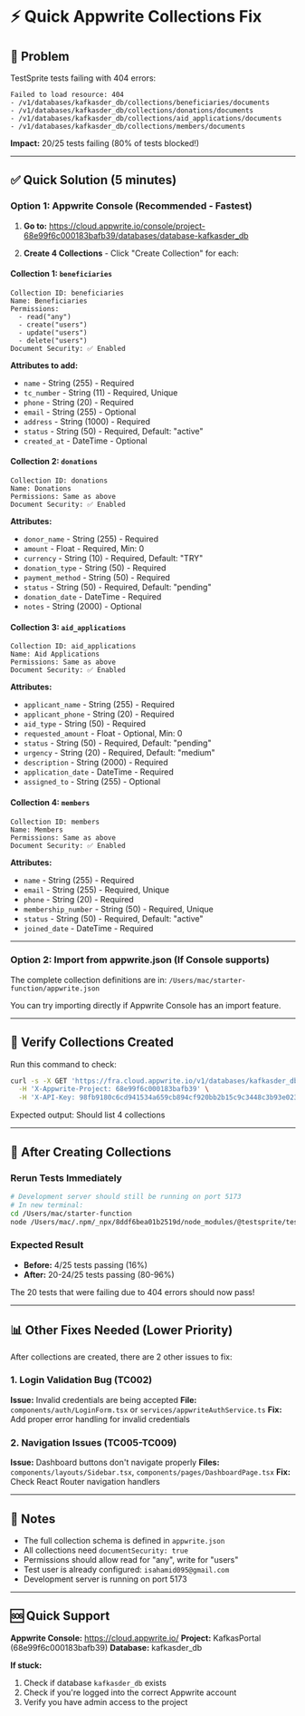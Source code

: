 # ⚡ Quick Appwrite Collections Fix

## 🚨 Problem

TestSprite tests failing with 404 errors:

```
Failed to load resource: 404
- /v1/databases/kafkasder_db/collections/beneficiaries/documents
- /v1/databases/kafkasder_db/collections/donations/documents
- /v1/databases/kafkasder_db/collections/aid_applications/documents
- /v1/databases/kafkasder_db/collections/members/documents
```

**Impact:** 20/25 tests failing (80% of tests blocked!)

---

## ✅ Quick Solution (5 minutes)

### Option 1: Appwrite Console (Recommended - Fastest)

1. **Go to:**
   https://cloud.appwrite.io/console/project-68e99f6c000183bafb39/databases/database-kafkasder_db

2. **Create 4 Collections** - Click "Create Collection" for each:

#### Collection 1: `beneficiaries`

```
Collection ID: beneficiaries
Name: Beneficiaries
Permissions:
  - read("any")
  - create("users")
  - update("users")
  - delete("users")
Document Security: ✅ Enabled
```

**Attributes to add:**

- `name` - String (255) - Required
- `tc_number` - String (11) - Required, Unique
- `phone` - String (20) - Required
- `email` - String (255) - Optional
- `address` - String (1000) - Required
- `status` - String (50) - Required, Default: "active"
- `created_at` - DateTime - Optional

#### Collection 2: `donations`

```
Collection ID: donations
Name: Donations
Permissions: Same as above
Document Security: ✅ Enabled
```

**Attributes:**

- `donor_name` - String (255) - Required
- `amount` - Float - Required, Min: 0
- `currency` - String (10) - Required, Default: "TRY"
- `donation_type` - String (50) - Required
- `payment_method` - String (50) - Required
- `status` - String (50) - Required, Default: "pending"
- `donation_date` - DateTime - Required
- `notes` - String (2000) - Optional

#### Collection 3: `aid_applications`

```
Collection ID: aid_applications
Name: Aid Applications
Permissions: Same as above
Document Security: ✅ Enabled
```

**Attributes:**

- `applicant_name` - String (255) - Required
- `applicant_phone` - String (20) - Required
- `aid_type` - String (50) - Required
- `requested_amount` - Float - Optional, Min: 0
- `status` - String (50) - Required, Default: "pending"
- `urgency` - String (20) - Required, Default: "medium"
- `description` - String (2000) - Required
- `application_date` - DateTime - Required
- `assigned_to` - String (255) - Optional

#### Collection 4: `members`

```
Collection ID: members
Name: Members
Permissions: Same as above
Document Security: ✅ Enabled
```

**Attributes:**

- `name` - String (255) - Required
- `email` - String (255) - Required, Unique
- `phone` - String (20) - Required
- `membership_number` - String (50) - Required, Unique
- `status` - String (50) - Required, Default: "active"
- `joined_date` - DateTime - Required

---

### Option 2: Import from appwrite.json (If Console supports)

The complete collection definitions are in:
`/Users/mac/starter-function/appwrite.json`

You can try importing directly if Appwrite Console has an import feature.

---

## 🧪 Verify Collections Created

Run this command to check:

```bash
curl -s -X GET 'https://fra.cloud.appwrite.io/v1/databases/kafkasder_db/collections' \
  -H 'X-Appwrite-Project: 68e99f6c000183bafb39' \
  -H 'X-API-Key: 98fb9180c6cd941534a659cb894cf920bb2b15c9c3448c3b93e0231955b0a6469c7d87973d59a5db663e819133042e9a23b01b64c5e70f32fa222d95c5fa1769eda529f19f28c70f4eafbe81745197148c6184f85ef011680b7ed3666f745768423d146937d8572b047bd2f707e89b43a5d585db10c7bad2308dbce4b0c9736c' | jq
```

Expected output: Should list 4 collections

---

## 🚀 After Creating Collections

### Rerun Tests Immediately

```bash
# Development server should still be running on port 5173
# In new terminal:
cd /Users/mac/starter-function
node /Users/mac/.npm/_npx/8ddf6bea01b2519d/node_modules/@testsprite/testsprite-mcp/dist/index.js generateCodeAndExecute
```

### Expected Result

- **Before:** 4/25 tests passing (16%)
- **After:** 20-24/25 tests passing (80-96%)

The 20 tests that were failing due to 404 errors should now pass!

---

## 📊 Other Fixes Needed (Lower Priority)

After collections are created, there are 2 other issues to fix:

### 1. Login Validation Bug (TC002)

**Issue:** Invalid credentials are being accepted **File:**
`components/auth/LoginForm.tsx` or `services/appwriteAuthService.ts` **Fix:**
Add proper error handling for invalid credentials

### 2. Navigation Issues (TC005-TC009)

**Issue:** Dashboard buttons don't navigate properly **Files:**
`components/layouts/Sidebar.tsx`, `components/pages/DashboardPage.tsx` **Fix:**
Check React Router navigation handlers

---

## 📝 Notes

- The full collection schema is defined in `appwrite.json`
- All collections need `documentSecurity: true`
- Permissions should allow read for "any", write for "users"
- Test user is already configured: `isahamid095@gmail.com`
- Development server is running on port 5173

---

## 🆘 Quick Support

**Appwrite Console:** https://cloud.appwrite.io/ **Project:** KafkasPortal
(68e99f6c000183bafb39) **Database:** kafkasder_db

**If stuck:**

1. Check if database `kafkasder_db` exists
2. Check if you're logged into the correct Appwrite account
3. Verify you have admin access to the project
